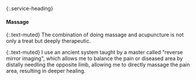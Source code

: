 ---
---
{:.service-heading}
#### Massage

{:.text-muted}
The combination of doing massage and acupuncture is not only a treat but deeply therapeutic.

{:.text-muted}
I use an ancient system taught by a master called "reverse mirror imaging", which allows me to balance the pain or diseased area by distally needling the opposite limb, allowing me to directly massage the pain area, resulting in deeper healing.
